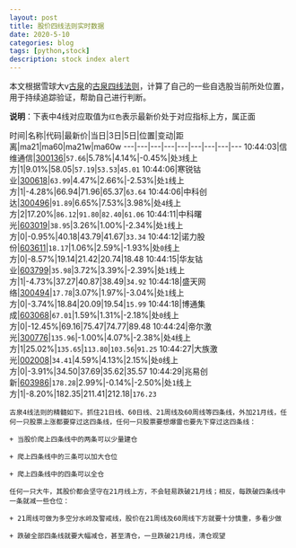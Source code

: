 ```yaml
---
layout: post
title: 股价四线法则实时数据
date: 2020-5-10
categories: blog
tags: [python,stock]
description: stock index alert
---
```



本文根据雪球大v[古泉](https://xueqiu.com/u/7148646888)的[古泉四线法则](https://xueqiu.com/7148646888/130498192)，计算了自己的一些自选股当前所处位置，用于持续追踪验证，帮助自己进行判断。

**说明**：下表中4线对应取值为`红色`表示最新价处于对应指标上方，属正面

时间|名称|代码|最新价|当日|3日|5日|位置|变动|距离|ma21|ma60|ma21w|ma60w
---|---|---|---|---|---|---|---|---
10:44:03|信维通信|[300136](https://xueqiu.com/S/SZ300136)|`57.66`|5.78%|4.14%|-0.45%|处`3`线上方|1|9.01%|58.05|`57.19`|`53.53`|`45.01`
10:44:06|寒锐钴业|[300618](https://xueqiu.com/S/SZ300618)|`63.99`|4.47%|2.66%|-2.53%|处`1`线上方|1|-4.28%|66.94|71.96|65.37|`63.64`
10:44:06|中科创达|[300496](https://xueqiu.com/S/SZ300496)|`91.89`|6.65%|7.53%|3.98%|处`4`线上方|2|17.20%|`86.12`|`91.80`|`82.40`|`61.06`
10:44:11|中科曙光|[603019](https://xueqiu.com/S/SH603019)|`38.95`|3.26%|1.00%|-2.34%|处`1`线上方|0|-0.95%|40.18|43.79|41.67|`33.34`
10:44:12|诺力股份|[603611](https://xueqiu.com/S/SH603611)|`18.17`|1.06%|2.59%|-1.93%|处`0`线上方|0|-8.57%|19.14|21.42|20.74|18.48
10:44:15|华友钴业|[603799](https://xueqiu.com/S/SH603799)|`35.98`|3.72%|3.39%|-2.39%|处`1`线上方|1|-4.73%|37.27|40.87|38.49|`34.92`
10:44:18|盛天网络|[300494](https://xueqiu.com/S/SZ300494)|`17.78`|3.07%|1.97%|-3.04%|处`1`线上方|0|-3.74%|18.84|20.09|19.54|`15.99`
10:44:18|博通集成|[603068](https://xueqiu.com/S/SH603068)|`67.01`|1.59%|1.31%|-2.18%|处`0`线上方|0|-12.45%|69.16|75.47|74.77|89.48
10:44:24|帝尔激光|[300776](https://xueqiu.com/S/SZ300776)|`135.96`|-1.00%|4.07%|-2.38%|处`4`线上方|1|25.02%|`135.65`|`113.80`|`103.56`|`91.25`
10:44:27|大族激光|[002008](https://xueqiu.com/S/SZ002008)|`34.41`|4.59%|4.13%|2.15%|处`0`线上方|0|-3.91%|34.50|37.69|35.62|35.57
10:44:29|兆易创新|[603986](https://xueqiu.com/S/SH603986)|`178.28`|2.99%|-0.14%|-2.50%|处`1`线上方|1|-8.20%|182.35|211.41|212.18|`176.23`

```
古泉4线法则的精髓如下。抓住21日线、60日线、21周线及60周线等四条线，外加21月线，任何一只股票上涨都要穿过这四条线，任何一只股票要想爆雷也要先下穿过这四条线：

+ 当股价爬上四条线中的两条可以少量建仓

+ 爬上四条线中的三条可以加大仓位

+ 爬上四条线中的四条可以全仓

任何一只大牛，其股价都会坚守在21月线上方，不会轻易跌破21月线；相反，每跌破四条线中一条就减一些仓位：

+ 21周线可做为多空分水岭及警戒线，股价在21周线及60周线下方就要十分慎重，多看少做

+ 跌破全部四条线就要大幅减仓，甚至清仓，一旦跌破21月线，清仓观望
```